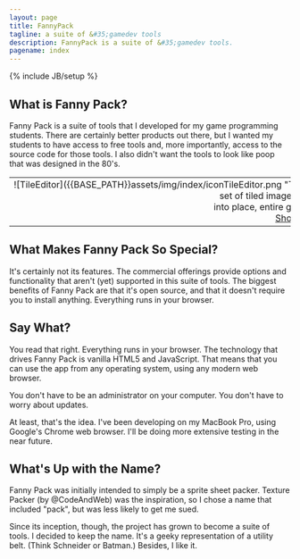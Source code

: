 ```yaml
---
layout: page
title: FannyPack
tagline: a suite of &#35;gamedev tools
description: FannyPack is a suite of &#35;gamedev tools.
pagename: index
---
```

{% include JB/setup %}

## What is Fanny Pack?

Fanny Pack is a suite of tools that I developed for my game programming students. There are certainly 
better products out there, but I wanted my students to have access to free tools and, more importantly, 
access to the source code for those tools. I also didn't want the tools to look like poop that was 
designed in the 80's.

<table border="0" cellpadding="0" cellspacing="0" style="width:100%">
	<tr>
		<td style="width:33%; text-align:center; white-space:nowrap;">
![TileEditor]({{BASE_PATH}}assets/img/index/iconTileEditor.png "Tile Editor is Coming Soon.")
A tool that manages the placement of a fixed <br/>
set of tiled images. By painting these tiles <br/>
into place, entire game worlds can be made. <br/>
<a id="cmdShowFeaturesTileEditor" href="#null" class="btn btn-default disabled">Show Features</a>
		</td>
		<td style="width:33%; text-align:center; white-space:nowrap;">
![TileEditor]({{BASE_PATH}}assets/img/index/iconTileEditor.png "Tile Editor is Coming Soon.")
A tool that manages the placement of a fixed <br/>
set of tiled images. By painting these tiles <br/>
into place, entire game worlds can be made. <br/>
<a id="cmdShowFeaturesTileEditor" href="#null" class="btn btn-default disabled">Show Features</a>
		</td>
		<td style="width:33%; text-align:center; white-space:nowrap;">
![TileEditor]({{BASE_PATH}}assets/img/index/iconTileEditor.png "Tile Editor is Coming Soon.")
A tool that manages the placement of a fixed <br/>
set of tiled images. By painting these tiles <br/>
into place, entire game worlds can be made. <br/>
<a id="cmdShowFeaturesTileEditor" href="#null" class="btn btn-default disabled">Show Features</a>
		</td>
	</tr>
</table>

## What Makes Fanny Pack So Special?

It's certainly not its features. The commercial offerings provide options and functionality that 
aren't (yet) supported in this suite of tools. The biggest benefits of Fanny Pack are that it's 
open source, and that it doesn't require you to install anything. Everything runs in your browser.

## Say What?

You read that right. Everything runs in your browser. The technology that drives Fanny Pack is 
vanilla HTML5 and JavaScript. That means that you can use the app from any operating system, 
using any modern web browser. 

You don't have to be an administrator on your computer. You don't have to worry about updates. 

At least, that's the idea. I've been developing on my MacBook Pro, using Google's Chrome web 
browser. I'll be doing more extensive testing in the near future.

## What's Up with the Name?

Fanny Pack was initially intended to simply be a sprite sheet packer. Texture Packer (by @CodeAndWeb) 
was the inspiration, so I chose a name that included "pack", but was less likely to get me sued. 

Since its inception, though, the project has grown to become a suite of tools. I decided to keep the 
name. It's a geeky representation of a utility belt. (Think Schneider or Batman.) Besides, I like it.

